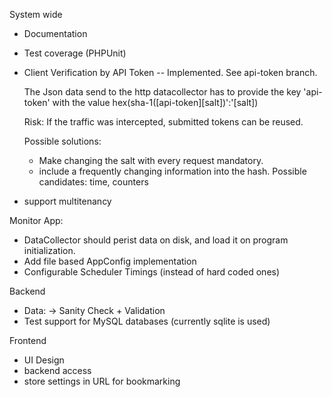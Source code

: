 System wide
  * Documentation
  * Test coverage (PHPUnit)
  * Client Verification by API Token -- Implemented. See api-token branch. 
  
    The Json data send to the http datacollector has to provide the key 'api-token' with the value hex(sha-1([api-token][salt])':'[salt])
    
    Risk: If the traffic was intercepted, submitted tokens can be reused.
    
    Possible solutions: 
      * Make changing the salt with every request mandatory.
      * include a frequently changing information into the hash. Possible candidates: time, counters
  * support multitenancy

Monitor App:
  * DataCollector should perist data on disk, and load it on program initialization.
  * Add file based AppConfig implementation
  * Configurable Scheduler Timings (instead of hard coded ones)

Backend
  * Data: -> Sanity Check + Validation
  * Test support for MySQL databases (currently sqlite is used)

Frontend
  * UI Design
  * backend access
  * store settings in URL for bookmarking

